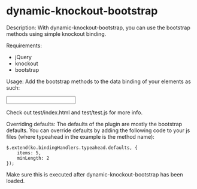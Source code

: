 dynamic-knockout-bootstrap
==========================
Description:
With dynamic-knockout-bootstrap, you can use the bootstrap methods using simple knockout binding.

Requirements:
* jQuery
* knockout
* bootstrap

Usage:
Add the bootstrap methods to the data binding of your elements as such:
<p><input type="text" data-bind="typeahead: { source: ta_List1 }" /></p>
Check out test/index.html and test/test.js for more info.
	
Overriding defaults:
The defaults of the plugin are mostly the bootstrap defaults. You can override defaults by adding the following code to your js files (where typeahead in the example is the method name):
	
	$.extend(ko.bindingHandlers.typeahead.defaults, {
		items: 5,
		minLength: 2
	});
	
Make sure this is executed after dynamic-knockout-bootstrap has been loaded. 